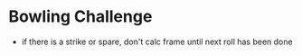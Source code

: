 
Bowling Challenge
=================

- if there is a strike or spare, don't calc frame until next roll has been done

